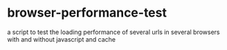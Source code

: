 # browser-performance-test
a script to test the loading performance of several urls in several browsers with and without javascript and cache
